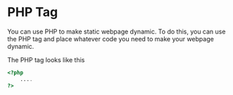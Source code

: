 # PHP Tag

You can use PHP to make static webpage dynamic. To do this, you can use the PHP tag and place whatever code you need to make your webpage dynamic. 

The PHP tag looks like this

```php
<?php 
    ....
?>
```